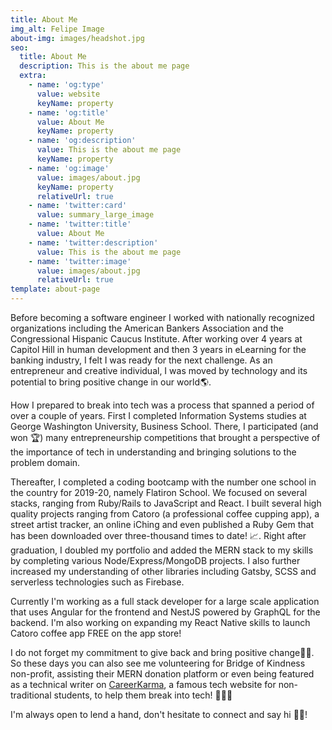 ```yaml
---
title: About Me
img_alt: Felipe Image
about-img: images/headshot.jpg
seo:
  title: About Me
  description: This is the about me page
  extra:
    - name: 'og:type'
      value: website
      keyName: property
    - name: 'og:title'
      value: About Me
      keyName: property
    - name: 'og:description'
      value: This is the about me page
      keyName: property
    - name: 'og:image'
      value: images/about.jpg
      keyName: property
      relativeUrl: true
    - name: 'twitter:card'
      value: summary_large_image
    - name: 'twitter:title'
      value: About Me
    - name: 'twitter:description'
      value: This is the about me page
    - name: 'twitter:image'
      value: images/about.jpg
      relativeUrl: true
template: about-page
---
```


Before becoming a software engineer I worked with nationally recognized organizations including the American Bankers Association and the Congressional Hispanic Caucus Institute. After working over 4 years at Capitol Hill in human development and then 3 years in eLearning for the banking industry, I felt I was ready for the next challenge. As an entrepreneur and creative individual, I was moved by technology and its potential to bring positive change in our world🌎.


How I prepared to break into tech was a process that spanned a period of over a couple of years. First I completed Information Systems studies at George Washington University, Business School. There, I participated (and won 🏆) many entrepreneurship competitions that brought a perspective of the importance of tech in understanding and bringing solutions to the problem domain.


Thereafter, I completed a coding bootcamp with the number one school in the country for 2019-20, namely Flatiron School. We focused on several stacks, ranging from Ruby/Rails to JavaScript and React. I built several high quality projects ranging from Catoro (a professional coffee cupping app), a street artist tracker, an online iChing and even published a Ruby Gem that has been downloaded over three-thousand times to date! 📈. Right after graduation, I doubled my portfolio and added the MERN stack to my skills by completing various Node/Express/MongoDB projects. I also further increased my understanding of other libraries including Gatsby, SCSS and serverless technologies such as Firebase.


Currently I'm working as a full stack developer for a large scale application that uses Angular for the frontend and NestJS powered by GraphQL for the backend. I'm also working on expanding my React Native skills to launch Catoro coffee app FREE on the app store!


I do not forget my commitment to give back and bring positive change🤝🏼. So these days you can also see me volunteering for Bridge of Kindness non-profit, assisting their MERN donation platform or even being featured as a technical writer on [CareerKarma](https://careerkarma.com/blog/author/felipe-bohorquez/), a famous tech website for non-traditional students, to help them break into tech! 👨🏽‍💻


I'm always open to lend a hand, don't hesitate to connect and say hi 👋🏼!

